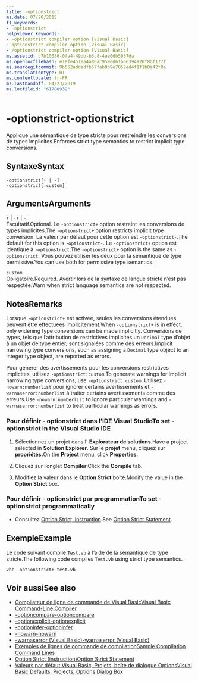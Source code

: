 ```yaml
---
title: -optionstrict
ms.date: 07/20/2015
f1_keywords:
- -optionstrict
helpviewer_keywords:
- -optionstrict compiler option [Visual Basic]
- optionstrict compiler option [Visual Basic]
- /optionstrict compiler option [Visual Basic]
ms.assetid: c7b10086-0fa4-49db-b3c8-4ae0db5957da
ms.openlocfilehash: e18fe451ea4a80ac959ed61b66394920f8bf177f
ms.sourcegitcommit: 9b552addadfb57fab0b9e7852ed4f1f1b8a42f8e
ms.translationtype: HT
ms.contentlocale: fr-FR
ms.lasthandoff: 04/23/2019
ms.locfileid: "61788932"
---
```

# <a name="-optionstrict"></a><span data-ttu-id="d33e3-102">-optionstrict</span><span class="sxs-lookup"><span data-stu-id="d33e3-102">-optionstrict</span></span>
<span data-ttu-id="d33e3-103">Applique une sémantique de type stricte pour restreindre les conversions de types implicites.</span><span class="sxs-lookup"><span data-stu-id="d33e3-103">Enforces strict type semantics to restrict implicit type conversions.</span></span>  
  
## <a name="syntax"></a><span data-ttu-id="d33e3-104">Syntaxe</span><span class="sxs-lookup"><span data-stu-id="d33e3-104">Syntax</span></span>  
  
```  
-optionstrict[+ | -]  
-optionstrict[:custom]  
```  
  
## <a name="arguments"></a><span data-ttu-id="d33e3-105">Arguments</span><span class="sxs-lookup"><span data-stu-id="d33e3-105">Arguments</span></span>  
 <span data-ttu-id="d33e3-106">`+` &#124; `-`</span><span class="sxs-lookup"><span data-stu-id="d33e3-106">`+` &#124; `-`</span></span>  
 <span data-ttu-id="d33e3-107">Facultatif.</span><span class="sxs-lookup"><span data-stu-id="d33e3-107">Optional.</span></span> <span data-ttu-id="d33e3-108">Le `-optionstrict+` option restreint les conversions de types implicites.</span><span class="sxs-lookup"><span data-stu-id="d33e3-108">The `-optionstrict+` option restricts implicit type conversion.</span></span> <span data-ttu-id="d33e3-109">La valeur par défaut pour cette option est `-optionstrict-`.</span><span class="sxs-lookup"><span data-stu-id="d33e3-109">The default for this option is `-optionstrict-`.</span></span> <span data-ttu-id="d33e3-110">Le `-optionstrict+` option est identique à `-optionstrict`.</span><span class="sxs-lookup"><span data-stu-id="d33e3-110">The `-optionstrict+` option is the same as `-optionstrict`.</span></span> <span data-ttu-id="d33e3-111">Vous pouvez utiliser les deux pour la sémantique de type permissive.</span><span class="sxs-lookup"><span data-stu-id="d33e3-111">You can use both for permissive type semantics.</span></span>  
  
 `custom`  
 <span data-ttu-id="d33e3-112">Obligatoire.</span><span class="sxs-lookup"><span data-stu-id="d33e3-112">Required.</span></span> <span data-ttu-id="d33e3-113">Avertir lors de la syntaxe de langue stricte n’est pas respectée.</span><span class="sxs-lookup"><span data-stu-id="d33e3-113">Warn when strict language semantics are not respected.</span></span>  
  
## <a name="remarks"></a><span data-ttu-id="d33e3-114">Notes</span><span class="sxs-lookup"><span data-stu-id="d33e3-114">Remarks</span></span>  
 <span data-ttu-id="d33e3-115">Lorsque `-optionstrict+` est activée, seules les conversions étendues peuvent être effectuées implicitement.</span><span class="sxs-lookup"><span data-stu-id="d33e3-115">When `-optionstrict+` is in effect, only widening type conversions can be made implicitly.</span></span> <span data-ttu-id="d33e3-116">Conversions de types, tels que l’attribution de restrictives implicites un `Decimal` type d’objet à un objet de type entier, sont signalées comme des erreurs.</span><span class="sxs-lookup"><span data-stu-id="d33e3-116">Implicit narrowing type conversions, such as assigning a `Decimal` type object to an integer type object, are reported as errors.</span></span>  
  
 <span data-ttu-id="d33e3-117">Pour générer des avertissements pour les conversions restrictives implicites, utilisez `-optionstrict:custom`.</span><span class="sxs-lookup"><span data-stu-id="d33e3-117">To generate warnings for implicit narrowing type conversions, use `-optionstrict:custom`.</span></span> <span data-ttu-id="d33e3-118">Utilisez `-nowarn:numberlist` pour ignorer certains avertissements et `-warnaserror:numberlist` à traiter certains avertissements comme des erreurs.</span><span class="sxs-lookup"><span data-stu-id="d33e3-118">Use `-nowarn:numberlist` to ignore particular warnings and `-warnaserror:numberlist` to treat particular warnings as errors.</span></span>  
  
### <a name="to-set--optionstrict-in-the-visual-studio-ide"></a><span data-ttu-id="d33e3-119">Pour définir - optionstrict dans l’IDE Visual Studio</span><span class="sxs-lookup"><span data-stu-id="d33e3-119">To set -optionstrict in the Visual Studio IDE</span></span>  
  
1. <span data-ttu-id="d33e3-120">Sélectionnez un projet dans l' **Explorateur de solutions**.</span><span class="sxs-lookup"><span data-stu-id="d33e3-120">Have a project selected in **Solution Explorer**.</span></span> <span data-ttu-id="d33e3-121">Sur le **projet** menu, cliquez sur **propriétés.**</span><span class="sxs-lookup"><span data-stu-id="d33e3-121">On the **Project** menu, click **Properties.**</span></span>   
  
2. <span data-ttu-id="d33e3-122">Cliquez sur l’onglet **Compiler**.</span><span class="sxs-lookup"><span data-stu-id="d33e3-122">Click the **Compile** tab.</span></span>  
  
3. <span data-ttu-id="d33e3-123">Modifiez la valeur dans le **Option Strict** boîte.</span><span class="sxs-lookup"><span data-stu-id="d33e3-123">Modify the value in the **Option Strict** box.</span></span>  
  
### <a name="to-set--optionstrict-programmatically"></a><span data-ttu-id="d33e3-124">Pour définir - optionstrict par programmation</span><span class="sxs-lookup"><span data-stu-id="d33e3-124">To set -optionstrict programmatically</span></span>  
  
- <span data-ttu-id="d33e3-125">Consultez [Option Strict, instruction](../../../visual-basic/language-reference/statements/option-strict-statement.md).</span><span class="sxs-lookup"><span data-stu-id="d33e3-125">See [Option Strict Statement](../../../visual-basic/language-reference/statements/option-strict-statement.md).</span></span>  
  
## <a name="example"></a><span data-ttu-id="d33e3-126">Exemple</span><span class="sxs-lookup"><span data-stu-id="d33e3-126">Example</span></span>  
 <span data-ttu-id="d33e3-127">Le code suivant compile `Test.vb` à l’aide de la sémantique de type stricte.</span><span class="sxs-lookup"><span data-stu-id="d33e3-127">The following code compiles `Test.vb` using strict type semantics.</span></span>  
  
```console
vbc -optionstrict+ test.vb  
```  
  
## <a name="see-also"></a><span data-ttu-id="d33e3-128">Voir aussi</span><span class="sxs-lookup"><span data-stu-id="d33e3-128">See also</span></span>

- [<span data-ttu-id="d33e3-129">Compilateur de ligne de commande de Visual Basic</span><span class="sxs-lookup"><span data-stu-id="d33e3-129">Visual Basic Command-Line Compiler</span></span>](../../../visual-basic/reference/command-line-compiler/index.md)
- [<span data-ttu-id="d33e3-130">-optioncompare</span><span class="sxs-lookup"><span data-stu-id="d33e3-130">-optioncompare</span></span>](../../../visual-basic/reference/command-line-compiler/optioncompare.md)
- [<span data-ttu-id="d33e3-131">-optionexplicit</span><span class="sxs-lookup"><span data-stu-id="d33e3-131">-optionexplicit</span></span>](../../../visual-basic/reference/command-line-compiler/optionexplicit.md)
- [<span data-ttu-id="d33e3-132">-optioninfer</span><span class="sxs-lookup"><span data-stu-id="d33e3-132">-optioninfer</span></span>](../../../visual-basic/reference/command-line-compiler/optioninfer.md)
- [<span data-ttu-id="d33e3-133">-nowarn</span><span class="sxs-lookup"><span data-stu-id="d33e3-133">-nowarn</span></span>](../../../visual-basic/reference/command-line-compiler/nowarn.md)
- [<span data-ttu-id="d33e3-134">-warnaserror (Visual Basic)</span><span class="sxs-lookup"><span data-stu-id="d33e3-134">-warnaserror (Visual Basic)</span></span>](../../../visual-basic/reference/command-line-compiler/warnaserror.md)
- [<span data-ttu-id="d33e3-135">Exemples de lignes de commande de compilation</span><span class="sxs-lookup"><span data-stu-id="d33e3-135">Sample Compilation Command Lines</span></span>](../../../visual-basic/reference/command-line-compiler/sample-compilation-command-lines.md)
- [<span data-ttu-id="d33e3-136">Option Strict (instruction)</span><span class="sxs-lookup"><span data-stu-id="d33e3-136">Option Strict Statement</span></span>](../../../visual-basic/language-reference/statements/option-strict-statement.md)
- [<span data-ttu-id="d33e3-137">Valeurs par défaut Visual Basic, Projets, boîte de dialogue Options</span><span class="sxs-lookup"><span data-stu-id="d33e3-137">Visual Basic Defaults, Projects, Options Dialog Box</span></span>](/visualstudio/ide/reference/visual-basic-defaults-projects-options-dialog-box)
